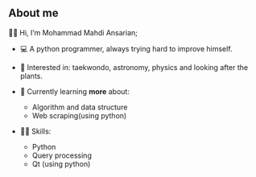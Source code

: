 ## About me
👋🏼 Hi, I’m Mohammad Mahdi Ansarian;

- 💻 A python programmer, always trying hard to improve himself.

- 👀 Interested in: taekwondo, astronomy, physics and looking after the plants.

- 🌱 Currently learning **more** about:
    - Algorithm and data structure
    - Web scraping(using python)

- 💪🏼 Skills: 
    - Python
    - Query processing 
    - Qt (using python)
<!---
mm-ansarian/mm-ansarian is a ✨ special ✨ repository because its `README.md` (this file) appears on your GitHub profile.
You can click the Preview link to take a look at your changes.
--->
